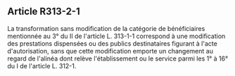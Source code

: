## Article R313-2-1


La transformation sans modification de la catégorie de bénéficiaires mentionnée au 3° du II de l'article L.
313-1-1 correspond à une modification des prestations dispensées ou des publics destinataires figurant à
l'acte d'autorisation, sans que cette modification emporte un changement au regard de l'alinéa dont relève
l'établissement ou le service parmi les 1° à 16° du I de l'article L. 312-1.

